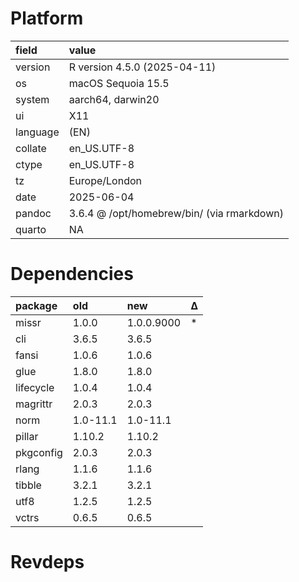 # Platform

|field    |value                                      |
|:--------|:------------------------------------------|
|version  |R version 4.5.0 (2025-04-11)               |
|os       |macOS Sequoia 15.5                         |
|system   |aarch64, darwin20                          |
|ui       |X11                                        |
|language |(EN)                                       |
|collate  |en_US.UTF-8                                |
|ctype    |en_US.UTF-8                                |
|tz       |Europe/London                              |
|date     |2025-06-04                                 |
|pandoc   |3.6.4 @ /opt/homebrew/bin/ (via rmarkdown) |
|quarto   |NA                                         |

# Dependencies

|package   |old      |new        |Δ  |
|:---------|:--------|:----------|:--|
|missr     |1.0.0    |1.0.0.9000 |*  |
|cli       |3.6.5    |3.6.5      |   |
|fansi     |1.0.6    |1.0.6      |   |
|glue      |1.8.0    |1.8.0      |   |
|lifecycle |1.0.4    |1.0.4      |   |
|magrittr  |2.0.3    |2.0.3      |   |
|norm      |1.0-11.1 |1.0-11.1   |   |
|pillar    |1.10.2   |1.10.2     |   |
|pkgconfig |2.0.3    |2.0.3      |   |
|rlang     |1.1.6    |1.1.6      |   |
|tibble    |3.2.1    |3.2.1      |   |
|utf8      |1.2.5    |1.2.5      |   |
|vctrs     |0.6.5    |0.6.5      |   |

# Revdeps
